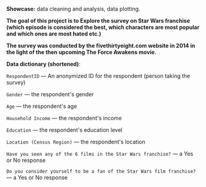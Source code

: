 **Showcase:** data cleaning and analysis, data plotting.

**The goal of this project is to Explore the survey on Star Wars franchise (which episode is considered the best, which characters are most popular and which ones are most hated etc.)**

**The survey was conducted by the fivethirtyeight.com website in 2014 in the light of the then upcoming The Force Awakens movie.**

**Data dictionary (shortened)**:

`RespondentID` — An anonymized ID for the respondent (person taking the survey)

`Gender` — the respondent's gender

`Age` — the respondent's age

`Household Income` — the respondent's income

`Education` — the respondent's education level

`Location (Census Region)` — the respondent's location

`Have you seen any of the 6 films in the Star Wars franchise?` — a Yes or No response

`Do you consider yourself to be a fan of the Star Wars film franchise?` — a Yes or No response
